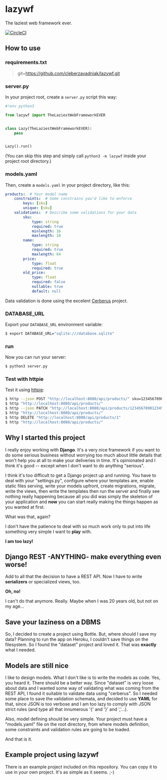 # lazywf

The laziest web framework ever.

[![CircleCI](https://circleci.com/gh/cleberzavadniak/lazywf/tree/master.svg?style=svg)](https://circleci.com/gh/cleberzavadniak/lazywf/tree/master)

## How to use

### requirements.txt

> git+https://github.com/cleberzavadniak/lazywf.git

### server.py

In your project root, create a `server.py` script this
way:

```python
#!env python3

from lazywf import TheLaziestWebFrameworkEVER


class Lazy(TheLaziestWebFrameworkEVER):
    pass


Lazy().run()
```

(You can skip this step and simply call `python3 -m lazywf`
inside your project root directory.)


### models.yaml

Then, create a `models.yaml` in your project directory, like this:

```yaml
products:  # Your model name
    constraints:  # Some constrains you'd like to enforce
        keys: [sku]
        unique: [sku]
    validations:  # Describe some validations for your data
        sku:
            type: string
            required: true
            minlength: 16
            maxlength: 18
        name:
            type: string
            required: true
            maxlength: 64
        price:
            type: float
            required: true
        old_price:
            type: float
            required: false
            nullable: true
            default: null
```

Data validation is done using the excelent
[Cerberus](https://github.com/pyeve/cerberus)
project.

### DATABASE_URL

Export your `DATABASE_URL` environment variable:

```bash
$ export DATABASE_URL="sqlite:///database.sqlite"
```

### run

Now you can run your server:

```bash
$ python3 server.py
```

### Test with httpie

Test it using
[httpie](https://github.com/jakubroztocil/httpie):

```bash
$ http --json POST "http://localhost:8080/api/products/" sku=12345678901234567 name=TestProduct price:=19.90
$ http "http://localhost:8080/api/products/"
$ http --json PATCH "http://localhost:8080/api/products/12345678901234567" old_price:=19.90 price:=29.90
$ http "http://localhost:8080/api/products/"
$ http DELETE "http://localhost:8080/api/products/1"
$ http "http://localhost:8080/api/products/"
```


## Why I started this project

I really enjoy working with **Django**. It's a very nice
framework if you want to do some serious business without
worrying too much about little details that won't help you
at all to make your deliveries in time. It's opinionated
and I think it's good -- except when I don't want to do
anything "serious".

I think it's too difficult to get a Django project up and
running. You have to deal with your "settings.py",
configure where your templates are, enable static files
serving, write your models upfront, create migrations,
migrate, write the views, then write the templates then
run the server and finally see nothing really happening
because all you did was simply the skeleton of your
application and **now** you can start really making the
things happen as you wanted at first.

What was that, again?

I don't have the patience to deal with so much work only
to put into life something very simple I want to **play**
with.

**I am too lazy!**

## Django REST -ANYTHING- make everything even worse!

Add to all that the decision to have a REST API. Now I have
to write **serializers** or specialized views, too.

**Oh, no!**

I can't do that anymore. Really. Maybe when I was 20 years
old, but not on my age...

## Save your laziness on a DBMS

So, I decided to create a project using Bottle. But, where
should I save my data? Planning to run the app on Heroku, I
couldn't save things on the filesystem. So I found the
"dataset" project and loved it. That was **exactly** what I
needed.

## Models are still nice

I like to design models. What I don't like is to write the
models as code. Yes, you heard it. There should be a better
way.
Since "dataset" is very loose about data and I wanted some
way of validating what was coming from the REST API, I
found it suitable to validate data using "cerberus". So I
needed some place to save the validation schemata, and
decided to use **YAML** for that, since JSON is too verbose
and I am too lazy to comply with JSON strict rules (and
type all that innumerous '{' and '}' and ','...).

Also, model defining should be very simple. Your project
must have a "models.yaml" file on the root directory, from
where models definition, some constraints and validation
rules are going to be loaded.

And that is it.

## Example project using lazywf

There is an example project included on this repository.
You can copy it to use in your own project. It's as simple
as it seems. ;-)
